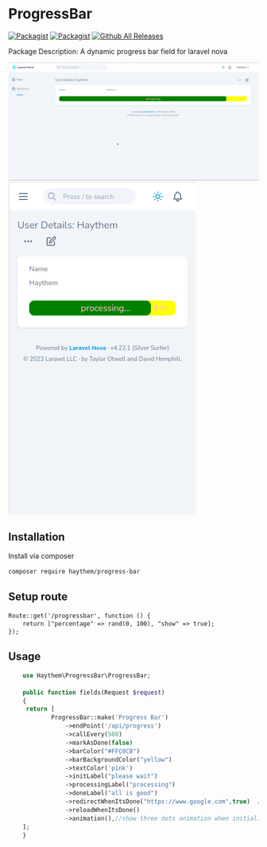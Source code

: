 # ProgressBar

[![Packagist](https://img.shields.io/packagist/v/haythem/progress-bar.svg)](https://packagist.org/packages/haythem/)
[![Packagist](https://img.shields.io/packagist/l/haythem/progress-bar.svg)](https://packagist.org/packages/haythem/progress-bar)
[![Github All Releases](https://img.shields.io/github/downloads/haythem/progress-bar/total.svg)]()

Package Description: A dynamic progress bar field for laravel nova

![](img/desktop.png)
![](img/mobile.png)

## Installation

Install via composer

```bash
composer require haythem/progress-bar
```

## Setup route

```
Route::get('/progressbar', function () {
    return ["percentage" => rand(0, 100), "show" => true];
});
```

## Usage

```php
    use Haythem\ProgressBar\ProgressBar;

    public function fields(Request $request)
    {
     return [
            ProgressBar::make('Progress Bar')
                ->endPoint('/api/progress')
                ->callEvery(500)
                ->markAsDone(false)
                ->barColor("#FFC0CB")
                ->barBackgroundColor("yellow")
                ->textColor('pink')
                ->initLabel("please wait")
                ->processingLabel("processing")
                ->doneLabel("all is good")
                ->redirectWhenItsDone("https://www.google.com",true)  //second parameter is optional to open the url in new tab or in the same tab
                ->reloadWhenItsDone()
                ->animation(),//show three dots animation when initializing and processing
    ];
    }
```
